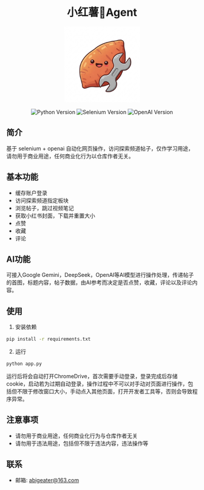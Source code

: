 <h1 align="center">
    小红薯🍠Agent
</h1>
<p align="center">
    <img src="/static/logo.jpeg" alt="logo" style="margin: 0 auto;width:200px;">
</p>
<p align="center">
    <img src="https://img.shields.io/badge/Python-3.9%2B-blue" alt="Python Version">
    <img src="https://img.shields.io/badge/Selenium-blue" alt="Selenium Version">
    <img src="https://img.shields.io/badge/OpenAI-blue" alt="OpenAI Version">
</p>

## 简介

基于 selenium + openai 自动化网页操作，访问探索频道帖子，仅作学习用途，请勿用于商业用途，任何商业化行为以仓库作者无关。

## 基本功能

- 缓存账户登录
- 访问探索频道指定板块
- 浏览帖子，跳过视频笔记
- 获取小红书封面，下载并重置大小
- 点赞
- 收藏
- 评论

## AI功能

可接入Google Gemini，DeepSeek，OpenAI等AI模型进行操作处理，传递帖子的首图，标题内容，帖子数据，由AI参考而决定是否点赞，收藏，评论以及评论内容。

## 使用

1. 安装依赖

```bash
pip install -r requirements.txt
```

2. 运行

```bash
python app.py
```

运行后将会自动打开ChromeDrive，首次需要手动登录，登录完成后存储cookie，启动若为过期自动登录，操作过程中不可以对手动对页面进行操作，包括但不限于修改窗口大小，手动点入其他页面，打开开发者工具等，否则会导致程序异常。

## 注意事项

- 请勿用于商业用途，任何商业化行为与仓库作者无关
- 请勿用于违法用途，包括但不限于违法内容，违法操作等

## 联系

- 邮箱: abigeater@163.com